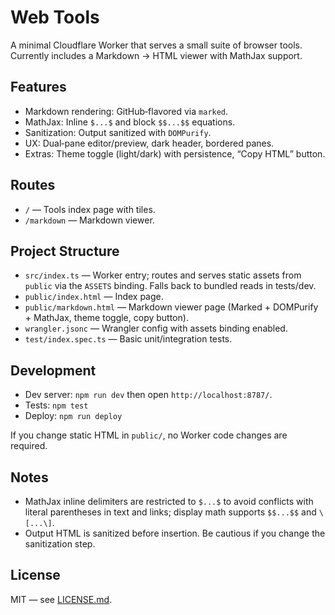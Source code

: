 # Web Tools

A minimal Cloudflare Worker that serves a small suite of browser tools. Currently includes a Markdown → HTML viewer with MathJax support.

## Features
- Markdown rendering: GitHub‑flavored via `marked`.
- MathJax: Inline `$...$` and block `$$...$$` equations.
- Sanitization: Output sanitized with `DOMPurify`.
- UX: Dual‑pane editor/preview, dark header, bordered panes.
- Extras: Theme toggle (light/dark) with persistence, “Copy HTML” button.

## Routes
- `/` — Tools index page with tiles.
- `/markdown` — Markdown viewer.

## Project Structure
- `src/index.ts` — Worker entry; routes and serves static assets from `public` via the `ASSETS` binding. Falls back to bundled reads in tests/dev.
- `public/index.html` — Index page.
- `public/markdown.html` — Markdown viewer page (Marked + DOMPurify + MathJax, theme toggle, copy button).
- `wrangler.jsonc` — Wrangler config with assets binding enabled.
- `test/index.spec.ts` — Basic unit/integration tests.

## Development
- Dev server: `npm run dev` then open `http://localhost:8787/`.
- Tests: `npm test`
- Deploy: `npm run deploy`

If you change static HTML in `public/`, no Worker code changes are required.

## Notes
- MathJax inline delimiters are restricted to `$...$` to avoid conflicts with literal parentheses in text and links; display math supports `$$...$$` and `\[...\]`.
- Output HTML is sanitized before insertion. Be cautious if you change the sanitization step.

## License
MIT — see [LICENSE.md](LICENSE.md).
